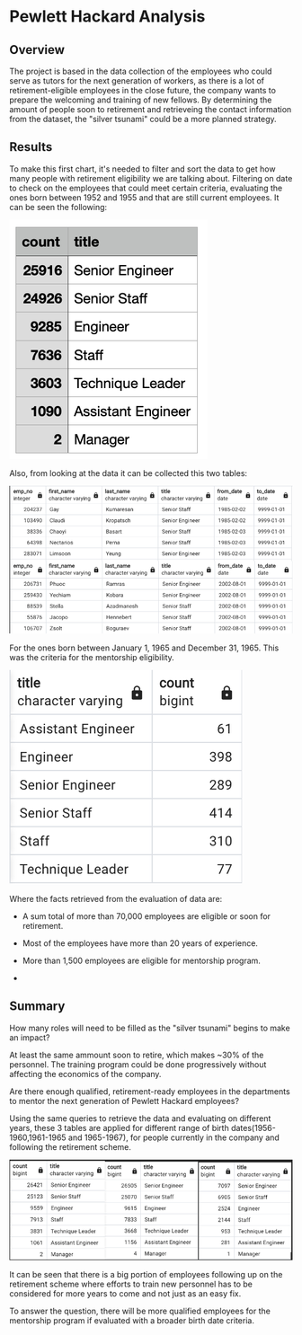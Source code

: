 # Pewlett Hackard Analysis
## Overview
The project is based in the data collection of the employees who could serve as tutors for the next generation of workers, as there is a lot of retirement-eligible employees in the close future, the company wants to prepare the welcoming and training of new fellows. By determining the amount of people soon to retirement and retrieveing the contact information from the dataset, the "silver tsunami" could be a more planned strategy.


## Results

To make this first chart, it's needed to filter and sort the data to get how many people with retirement eligibility we are talking about. Filtering on date to check on the employees that could meet certain criteria, evaluating the ones born between 1952 and 1955 and that are still current employees. It can be seen the following: 

![retiring_titles.png](Resources/retiring_titles.png)

Also, from looking at the data it can be collected this two tables: 

![retiring_table.png](Resources/retiring_table.png)

For the ones born between January 1, 1965 and December 31, 1965. This was the criteria for the mentorship eligibility.

![mentors_eligibles.png](Resources/mentors_eligibles.png)

Where the facts retrieved from the evaluation of data are:

- A sum total of more than 70,000 employees are eligible or soon for retirement.

- Most of the employees have more than 20 years of experience.

- More than 1,500 employees are eligible for mentorship program.

- 

## Summary

How many roles will need to be filled as the "silver tsunami" begins to make an impact?
  
At least the same ammount soon to retire, which makes ~30% of the personnel. The training program could be done progressively without affecting the economics of the company. 
  
Are there enough qualified, retirement-ready employees in the departments to mentor the next generation of Pewlett Hackard employees?

Using the same queries to retrieve the data and evaluating on different years, these 3 tables are applied for different range of birth dates(1956-1960,1961-1965 and 1965-1967), for people currently in the company and following the retirement scheme.

 ![rough_comparison.png](Resources/rough_comparison.png)
 
 It can be seen that there is a big portion of employees following up on the retirement scheme where efforts to train new personnel has to be considered for more years to come and not just as an easy fix.

To answer the question, there will be more qualified employees for the mentorship program if evaluated with a broader birth date criteria.
  
  
